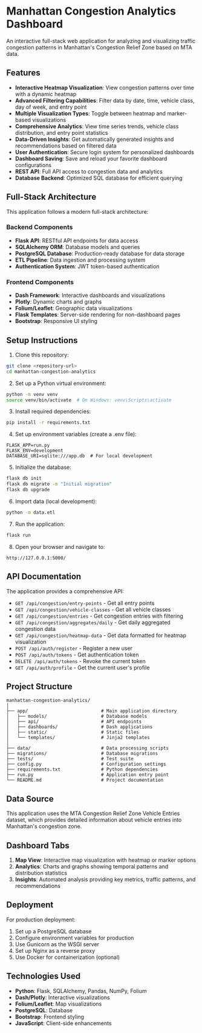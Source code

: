# Manhattan Congestion Analytics Dashboard

An interactive full-stack web application for analyzing and visualizing traffic congestion patterns in Manhattan's Congestion Relief Zone based on MTA data.

## Features

- **Interactive Heatmap Visualization**: View congestion patterns over time with a dynamic heatmap
- **Advanced Filtering Capabilities**: Filter data by date, time, vehicle class, day of week, and entry point
- **Multiple Visualization Types**: Toggle between heatmap and marker-based visualizations
- **Comprehensive Analytics**: View time series trends, vehicle class distribution, and entry point statistics
- **Data-Driven Insights**: Get automatically generated insights and recommendations based on filtered data
- **User Authentication**: Secure login system for personalized dashboards
- **Dashboard Saving**: Save and reload your favorite dashboard configurations
- **REST API**: Full API access to congestion data and analytics
- **Database Backend**: Optimized SQL database for efficient querying

## Full-Stack Architecture

This application follows a modern full-stack architecture:

### Backend Components
- **Flask API**: RESTful API endpoints for data access
- **SQLAlchemy ORM**: Database models and queries
- **PostgreSQL Database**: Production-ready database for data storage
- **ETL Pipeline**: Data ingestion and processing system
- **Authentication System**: JWT token-based authentication

### Frontend Components
- **Dash Framework**: Interactive dashboards and visualizations
- **Plotly**: Dynamic charts and graphs
- **Folium/Leaflet**: Geographic data visualizations
- **Flask Templates**: Server-side rendering for non-dashboard pages
- **Bootstrap**: Responsive UI styling

## Setup Instructions

1. Clone this repository:
```bash
git clone <repository-url>
cd manhattan-congestion-analytics
```

2. Set up a Python virtual environment:
```bash
python -m venv venv
source venv/bin/activate  # On Windows: venv\Scripts\activate
```

3. Install required dependencies:
```bash
pip install -r requirements.txt
```

4. Set up environment variables (create a .env file):
```
FLASK_APP=run.py
FLASK_ENV=development
DATABASE_URI=sqlite:///app.db  # For local development
```

5. Initialize the database:
```bash
flask db init
flask db migrate -m "Initial migration"
flask db upgrade
```

6. Import data (local development):
```bash
python -m data.etl
```

7. Run the application:
```bash
flask run
```

8. Open your browser and navigate to:
```
http://127.0.0.1:5000/
```

## API Documentation

The application provides a comprehensive API:

- `GET /api/congestion/entry-points` - Get all entry points
- `GET /api/congestion/vehicle-classes` - Get all vehicle classes
- `GET /api/congestion/entries` - Get congestion entries with filtering
- `GET /api/congestion/aggregates/daily` - Get daily aggregated congestion data
- `GET /api/congestion/heatmap-data` - Get data formatted for heatmap visualization
- `POST /api/auth/register` - Register a new user
- `POST /api/auth/tokens` - Get authentication token
- `DELETE /api/auth/tokens` - Revoke the current token
- `GET /api/auth/profile` - Get the current user's profile

## Project Structure

```
manhattan-congestion-analytics/
│
├── app/                           # Main application directory
│   ├── models/                    # Database models
│   ├── api/                       # API endpoints
│   ├── dashboards/                # Dash applications
│   ├── static/                    # Static files
│   └── templates/                 # Jinja2 templates
│
├── data/                          # Data processing scripts
├── migrations/                    # Database migrations
├── tests/                         # Test suite
├── config.py                      # Configuration settings
├── requirements.txt               # Python dependencies
├── run.py                         # Application entry point
└── README.md                      # Project documentation
```

## Data Source

This application uses the MTA Congestion Relief Zone Vehicle Entries dataset, which provides detailed information about vehicle entries into Manhattan's congestion zone.

## Dashboard Tabs

1. **Map View**: Interactive map visualization with heatmap or marker options
2. **Analytics**: Charts and graphs showing temporal patterns and distribution statistics
3. **Insights**: Automated analysis providing key metrics, traffic patterns, and recommendations

## Deployment

For production deployment:

1. Set up a PostgreSQL database
2. Configure environment variables for production
3. Use Gunicorn as the WSGI server
4. Set up Nginx as a reverse proxy
5. Use Docker for containerization (optional)

## Technologies Used

- **Python**: Flask, SQLAlchemy, Pandas, NumPy, Folium
- **Dash/Plotly**: Interactive visualizations
- **Folium/Leaflet**: Map visualizations
- **PostgreSQL**: Database
- **Bootstrap**: Frontend styling
- **JavaScript**: Client-side enhancements

